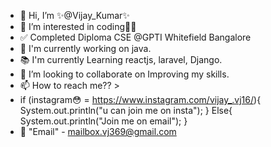 - 👋 Hi, I’m ✨@Vijay_Kumar✨
- 👀 I’m interested in coding🧑‍💻
- ✅ Completed Diploma CSE @GPTI Whitefield Bangalore
- 🔨 I'm currently working on java.
- 📚 I'm currently Learning reactjs, laravel, Django.
- 💞️ I’m looking to collaborate on Improving my skills.
- 📫 How to reach me?? > 
-  if (instagram😳 = https://www.instagram.com/vijay_.vj16/){
     System.out.println("u can join me on insta");
      } 
      Else{
     System.out.println("Join me on email");
      }
- 📩 "Email" - mailbox.vj369@gmail.com

<!---
Vijayvj369/Vijayvj369 is a ✨ special ✨ repository because its `README.md` (this file) appears on your GitHub profile.
You can click the Preview link to take a look at your changes.
--->
